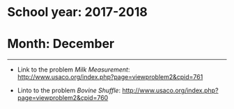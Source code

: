 # School year: 2017-2018

# Month: December

---

* Link to the problem *Milk Measurement*: http://www.usaco.org/index.php?page=viewproblem2&cpid=761  

* Linto to the problem *Bovine Shuffle*: http://www.usaco.org/index.php?page=viewproblem2&cpid=760